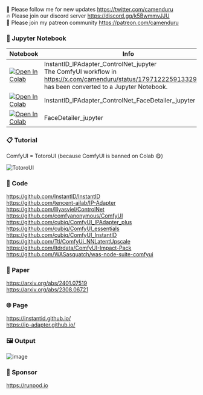 🐣 Please follow me for new updates https://twitter.com/camenduru <br />
🔥 Please join our discord server https://discord.gg/k5BwmmvJJU <br />
🥳 Please join my patreon community https://patreon.com/camenduru <br />

### 🍊 Jupyter Notebook

| Notebook | Info
| --- | --- |
[![Open In Colab](https://colab.research.google.com/assets/colab-badge.svg)](https://colab.research.google.com/github/camenduru/InstantID-IPAdapter-ControlNet-jupyter/blob/main/InstantID_IPAdapter_ControlNet_jupyter.ipynb) | InstantID_IPAdapter_ControlNet_jupyter <br /> The ComfyUI workflow in https://x.com/camenduru/status/1797122259133292576 has been converted to a Jupyter Notebook.
[![Open In Colab](https://colab.research.google.com/assets/colab-badge.svg)](https://colab.research.google.com/github/camenduru/InstantID-IPAdapter-ControlNet-jupyter/blob/main/InstantID_IPAdapter_ControlNet_FaceDetailer_jupyter.ipynb) | InstantID_IPAdapter_ControlNet_FaceDetailer_jupyter
[![Open In Colab](https://colab.research.google.com/assets/colab-badge.svg)](https://colab.research.google.com/github/camenduru/InstantID-IPAdapter-ControlNet-jupyter/blob/main/FaceDetailer_jupyter.ipynb) | FaceDetailer_jupyter

### 📋 Tutorial

ComfyUI = TotoroUI (because ComfyUI is banned on Colab 😋) <br />

![TotoroUI](https://github.com/camenduru/TotoroUI-jupyter/assets/54370274/ded371dd-6500-4d5f-a700-d60a243d74b5)

### 🧬 Code
https://github.com/InstantID/InstantID <br />
https://github.com/tencent-ailab/IP-Adapter <br />
https://github.com/lllyasviel/ControlNet <br />
https://github.com/comfyanonymous/ComfyUI <br />
https://github.com/cubiq/ComfyUI_IPAdapter_plus <br />
https://github.com/cubiq/ComfyUI_essentials <br />
https://github.com/cubiq/ComfyUI_InstantID <br />
https://github.com/Ttl/ComfyUi_NNLatentUpscale <br />
https://github.com/ltdrdata/ComfyUI-Impact-Pack <br />
https://github.com/WASasquatch/was-node-suite-comfyui <br />

### 📄 Paper
https://arxiv.org/abs/2401.07519 <br />
https://arxiv.org/abs/2308.06721 <br />

### 🌐 Page
https://instantid.github.io/ <br />
https://ip-adapter.github.io/ <br />

### 🖼 Output
![image](https://github.com/camenduru/InstantID_IPAdapter_ControlNet-jupyter/assets/54370274/d873a9ea-9e55-40f5-a8b2-eb54707fb748)

### 🏢 Sponsor
https://runpod.io

